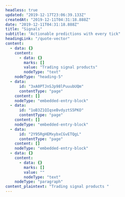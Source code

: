```yaml
---
headless: true
updated: "2019-12-17T23:06:39.133Z"
createdAt: "2019-12-11T04:31:18.888Z"
date: "2019-12-11T04:31:18.888Z"
title: "Signals"
subtitle: "Actionable predictions with every tick"
headingLink: "/quote-vector"
content:
  - data: {}
    content:
      - data: {}
        marks: []
        value: "Trading signal products"
        nodeType: "text"
    nodeType: "heading-5"
  - data:
      id: "3xA0PTJnSJp98lPuuubUQm"
      contentType: "page"
    content: []
    nodeType: "embedded-entry-block"
  - data:
      id: "1oB3Z1QIqseBvdyztS5PKO"
      contentType: "page"
    content: []
    nodeType: "embedded-entry-block"
  - data:
      id: "2Y95RgHEMxybxCGvETQgL"
      contentType: "page"
    content: []
    nodeType: "embedded-entry-block"
  - data: {}
    content:
      - data: {}
        marks: []
        value: ""
        nodeType: "text"
    nodeType: "paragraph"
content_plaintext: "Trading signal products "
---
```

